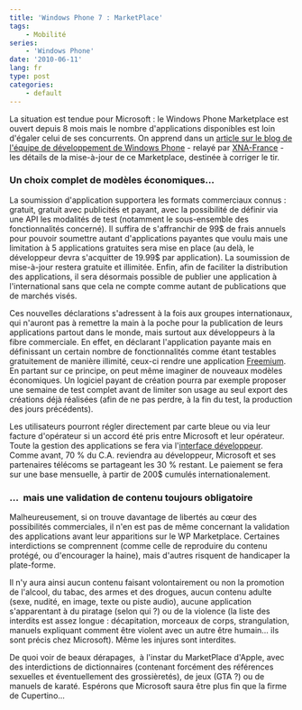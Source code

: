 ```yaml
---
title: 'Windows Phone 7 : MarketPlace'
tags:
    - Mobilité
series:
    - 'Windows Phone'
date: '2010-06-11'
lang: fr
type: post
categories:
    - default
---
```


La situation est tendue pour Microsoft&nbsp;: le Windows Phone Marketplace est ouvert depuis 8 mois mais le nombre d'applications disponibles est loin d'égaler celui de ses concurrents. On apprend dans un [article sur le blog de l'équipe de développement de Windows Phone](http://web.archive.org/web/20120626073042///windowsteamblog.com:80/windows_phone/b/wpdev/archive/2010/06/07/new-policies-for-next-gen-windows-phone-marketplace.aspx) - relayé par [XNA-France](http://web.archive.org/web/20111112224153///xna-france.com:80/?p=221) - les détails de la mise-à-jour de ce Marketplace, destinée à corriger le tir.

<!-- more -->

### Un choix complet de modèles économiques…

La soumission d'application supportera les formats commerciaux connus&nbsp;: gratuit, gratuit avec publicités et payant, avec la possibilité de définir via une API les modalités de test (notamment le sous-ensemble des fonctionnalités concerné). Il suffira de s'affranchir de 99$ de frais annuels pour pouvoir soumettre autant d'applications payantes que voulu mais une limitation à 5 applications gratuites sera mise en place (au delà, le développeur devra s'acquitter de 19.99$ par application). La soumission de mise-à-jour restera gratuite et illimitée. Enfin, afin de faciliter la distribution des applications, il sera désormais possible de publier une application à l'international sans que cela ne compte comme autant de publications que de marchés visés.

Ces nouvelles déclarations s'adressent à la fois aux groupes internationaux, qui n'auront pas à remettre la main à la poche pour la publication de leurs applications partout dans le monde, mais surtout aux développeurs à la fibre commerciale. En effet, en déclarant l'application payante mais en définissant un certain nombre de fonctionnalités comme étant testables gratuitement de manière illimité, ceux-ci rendre une application [Freemium](http://fr.wikipedia.org/wiki/Freemium "Définition de &quot;Freemium&quot; dans Wikipédia Fr"). En partant sur ce principe, on peut même imaginer de nouveaux modèles économiques. Un logiciel payant de création pourra par exemple proposer une semaine de test complet avant de limiter son usage au seul export des créations déjà réalisées (afin de ne pas perdre, à la fin du test, la production des jours précédents).

Les utilisateurs pourront régler directement par carte bleue ou via leur facture d'opérateur si un accord été pris entre Microsoft et leur opérateur. Toute la gestion des applications se fera via l'[interface développeur](http://developer.windowsphone.com "Site Windows Phone dédié au développeurs")[](http://developer.windowsphone.com/). Comme avant, 70 % du C.A. reviendra au développeur, Microsoft et ses partenaires télécoms se partageant les 30 % restant. Le paiement se fera sur une base mensuelle, à partir de 200$ cumulés internationalement.

### …  mais une validation de contenu toujours obligatoire

Malheureusement, si on trouve davantage de libertés au cœur des possibilités commerciales, il n'en est pas de même concernant la validation des applications avant leur apparitions sur le WP Marketplace. Certaines interdictions se comprennent (comme celle de reproduire du contenu protégé, ou d'encourager la haine), mais d'autres risquent de handicaper la plate-forme.

Il n'y aura ainsi aucun contenu faisant volontairement ou non la promotion de l'alcool, du tabac, des armes et des drogues, aucun contenu adulte (sexe, nudité, en image, texte ou piste audio), aucune application s'apparentant à du piratage (selon qui&nbsp;?) ou de la violence (la liste des interdits est assez longue&nbsp;: décapitation, morceaux de corps, strangulation, manuels expliquant comment être violent avec un autre être humain… ils sont précis chez Microsoft). Même les injures sont interdites.

De quoi voir de beaux dérapages,  à l'instar du MarketPlace d'Apple, avec des interdictions de dictionnaires (contenant forcément des références sexuelles et éventuellement des grossièretés), de jeux (GTA&nbsp;?) ou de manuels de karaté. Espérons que Microsoft saura être plus fin que la firme de Cupertino…
